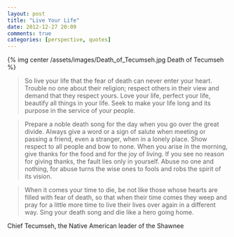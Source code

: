 ```yaml
---
layout: post
title: "Live Your Life"
date: 2012-12-27 20:09
comments: true
categories: [perspective, quotes]
---
```


{% img center /assets/images/Death_of_Tecumseh.jpg Death of Tecumseh %}

> So live your life that the fear of death can never enter your heart. Trouble no one about their religion; respect others in their view and demand that they respect yours. Love your life, perfect your life, beautify all things in your life. Seek to make your life long and its purpose in the service of your people.

> Prepare a noble death song for the day when you go over the great divide. Always give a word or a sign of salute when meeting or passing a friend, even a stranger, when in a lonely place. Show respect to all people and bow to none. When you arise in the morning, give thanks for the food and for the joy of living. If you see no reason for giving thanks, the fault lies only in yourself. Abuse no one and nothing, for abuse turns the wise ones to fools and robs the spirit of its vision.

> When it comes your time to die, be not like those whose hearts are filled with fear of death, so that when their time comes they weep and pray for a little more time to live their lives over again in a different way. Sing your death song and die like a hero going home.

Chief Tecumseh, the Native American leader of the Shawnee
